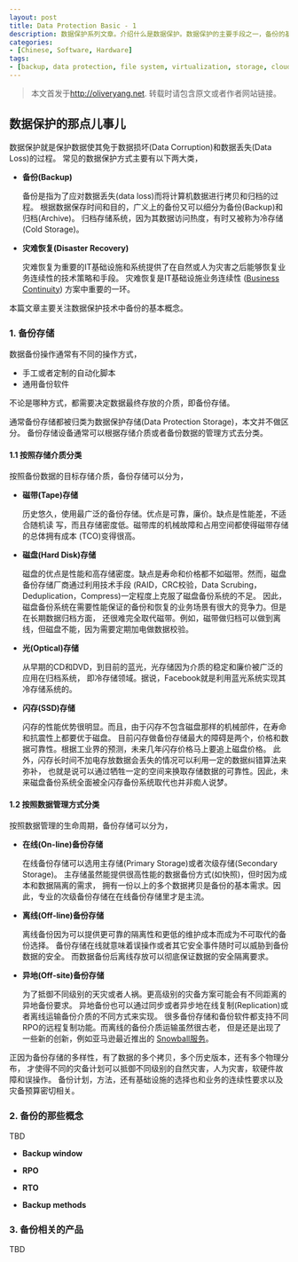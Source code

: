 ```yaml
---
layout: post
title: Data Protection Basic - 1
description: 数据保护系列文章。介绍什么是数据保护。数据保护的主要手段之一，备份的基本概念。
categories:
- [Chinese, Software, Hardware]
tags:
- [backup, data protection, file system, virtualization, storage, cloud]
---
```


>本文首发于<http://oliveryang.net>. 转载时请包含原文或者作者网站链接。

## 数据保护的那点儿事儿

数据保护就是保护数据使其免于数据损坏(Data Corruption)和数据丢失(Data Loss)的过程。
常见的数据保护方式主要有以下两大类，

- **备份(Backup)**

  备份是指为了应对数据丢失(data loss)而将计算机数据进行拷贝和归档的过程。
  根据数据保存时间和目的，广义上的备份又可以细分为备份(Backup)和归档(Archive)。
  归档存储系统，因为其数据访问热度，有时又被称为冷存储(Cold Storage)。

- **灾难恢复(Disaster Recovery)**

  灾难恢复为重要的IT基础设施和系统提供了在自然或人为灾害之后能够恢复业务连续性的技术策略和手段。
  灾难恢复是IT基础设施业务连续性
  ([Business Continuity](https://en.wikipedia.org/wiki/Business_continuity))
  方案中重要的一环。

本篇文章主要关注数据保护技术中备份的基本概念。

### 1. 备份存储

数据备份操作通常有不同的操作方式，

- 手工或者定制的自动化脚本
- 通用备份软件

不论是哪种方式，都需要决定数据最终存放的介质，即备份存储。

通常备份存储都被归类为数据保护存储(Data Protection Storage)，本文并不做区分。
备份存储设备通常可以根据存储介质或者备份数据的管理方式去分类。

#### 1.1 按照存储介质分类

按照备份数据的目标存储介质，备份存储可以分为，

- **磁带(Tape)存储**

  历史悠久，使用最广泛的备份存储。优点是可靠，廉价。缺点是性能差，不适合随机读
  写，而且存储密度低。磁带库的机械故障和占用空间都使得磁带存储的总体拥有成本
  (TCO)变得很高。

- **磁盘(Hard Disk)存储**

  磁盘的优点是性能和高存储密度。缺点是寿命和价格都不如磁带。然而，磁盘备份存储厂商通过利用技术手段
  (RAID，CRC校验，Data Scrubing，Deduplication，Compress)一定程度上克服了磁盘备份系统的不足。
  因此，磁盘备份系统在需要性能保证的备份和恢复的业务场景有很大的竞争力。但是在长期数据归档方面，
  还很难完全取代磁带。例如，磁带做归档可以做到离线，但磁盘不能，因为需要定期加电做数据校验。

- **光(Optical)存储**

  从早期的CD和DVD，到目前的蓝光，光存储因为介质的稳定和廉价被广泛的应用在归档系统，
  即冷存储领域。据说，Facebook就是利用蓝光系统实现其冷存储系统的。

- **闪存(SSD)存储**

  闪存的性能优势很明显。而且，由于闪存不包含磁盘那样的机械部件，在寿命和抗震性上都要优于磁盘。
  目前闪存做备份存储最大的障碍是两个，价格和数据可靠性。根据工业界的预测，未来几年闪存价格马上要追上磁盘价格。
  此外，闪存长时间不加电存放数据会丢失的情况可以利用一定的数据纠错算法来弥补，
  也就是说可以通过牺牲一定的空间来换取存储数据的可靠性。因此，未来磁盘备份系统全面被全闪存备份系统取代也并非痴人说梦。

#### 1.2 按照数据管理方式分类

按照数据管理的生命周期，备份存储可以分为，

- **在线(On-line)备份存储**

  在线备份存储可以选用主存储(Primary Storage)或者次级存储(Secondary Storage)。
  主存储虽然能提供很高性能的数据备份方式(如快照)，但时因为成本和数据隔离的需求，
  拥有一份以上的多个数据拷贝是备份的基本需求。因此，专业的次级备份存储在在线备份存储里才是主流。

- **离线(Off-line)备份存储**

  离线备份因为可以提供更可靠的隔离性和更低的维护成本而成为不可取代的备份选择。
  备份存储在线就意味着误操作或者其它安全事件随时可以威胁到备份数据的安全。
  而数据备份后离线存放可以彻底保证数据的安全隔离要求。

- **异地(Off-site)备份存储**

  为了抵御不同级别的天灾或者人祸。更高级别的灾备方案可能会有不同距离的异地备份要求。
  异地备份也可以通过同步或者异步地在线复制(Replication)或者离线运输备份介质的不同方式来实现。
  很多备份存储和备份软件都支持不同RPO的远程复制功能。而离线的备份介质运输虽然很古老，
  但是还是出现了一些新的创新，例如亚马逊最近推出的
  [Snowball服务](http://docs.aws.amazon.com/AWSImportExport/latest/DG/whatissnowball.html)。

正因为备份存储的多样性，有了数据的多个拷贝，多个历史版本，还有多个物理分布，
才使得不同的灾备计划可以抵御不同级别的自然灾害，人为灾害，软硬件故障和误操作。
备份计划，方法，还有基础设施的选择也和业务的连续性要求以及灾备预算密切相关。

### 2. 备份的那些概念

TBD

- **Backup window**

- **RPO**

- **RTO**

- **Backup methods**

### 3. 备份相关的产品

TBD
